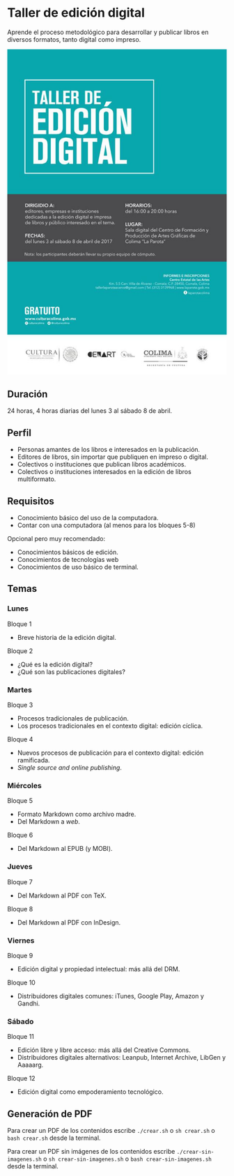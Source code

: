 # Taller de edición digital

Aprende el proceso metodológico para desarrollar y publicar libros en diversos formatos, tanto digital como impreso.

![Flyer](taller.jpg)

## Duración

24 horas, 4 horas diarias del lunes 3 al sábado 8 de abril.

## Perfil

* Personas amantes de los libros e interesados en la publicación.
* Editores de libros, sin importar que publiquen en impreso o digital.
* Colectivos o instituciones que publican libros académicos.
* Colectivos o instituciones interesados en la edición de libros multiformato.

## Requisitos

* Conocimiento básico del uso de la computadora.
* Contar con una computadora (al menos para los bloques 5-8)

Opcional pero muy recomendado:

* Conocimientos básicos de edición.
* Conocimientos de tecnologías web
* Conocimientos de uso básico de terminal.

## Temas

### Lunes

Bloque 1
* Breve historia de la edición digital.

Bloque 2
* ¿Qué es la edición digital?
* ¿Qué son las publicaciones digitales?

### Martes

Bloque 3
* Procesos tradicionales de publicación.
* Los procesos tradicionales en el contexto digital: edición cíclica.

Bloque 4
* Nuevos procesos de publicación para el contexto digital: edición ramificada.
* *Single source and online publishing*.

### Miércoles

Bloque 5
* Formato Markdown como archivo madre.
* Del Markdown a *web*.

Bloque 6
* Del Markdown al EPUB (y MOBI).

### Jueves

Bloque 7
* Del Markdown al PDF con TeX.

Bloque 8
* Del Markdown al PDF con InDesign.

### Viernes

Bloque 9
* Edición digital y propiedad intelectual: más allá del DRM.

Bloque 10
* Distribuidores digitales comunes: iTunes, Google Play, Amazon y Gandhi.

### Sábado

Bloque 11
* Edición libre y libre acceso: más allá del Creative Commons.
* Distribuidores digitales alternativos: Leanpub, Internet Archive, LibGen y Aaaaarg.

Bloque 12
* Edición digital como empoderamiento tecnológico.

## Generación de PDF

Para crear un PDF de los contenidos escribe `./crear.sh` o `sh crear.sh` 
o `bash crear.sh` desde la terminal.

Para crear un PDF sin imágenes de los contenidos escribe `./crear-sin-imagenes.sh` 
o `sh crear-sin-imagenes.sh` o `bash crear-sin-imagenes.sh` desde la terminal.
